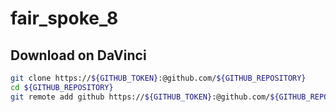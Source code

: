 # fair_spoke_8

## Download on DaVinci
```bash
git clone https://${GITHUB_TOKEN}:@github.com/${GITHUB_REPOSITORY}
cd ${GITHUB_REPOSITORY}
git remote add github https://${GITHUB_TOKEN}:@github.com/${GITHUB_REPOSITORY}
```

